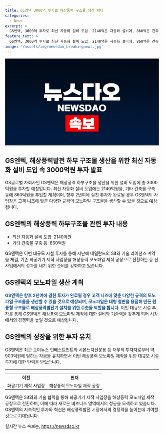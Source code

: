 ```yaml
---
title: GS엔텍 3000억 투자로 해상풍력 구조물 생산 확대
categories:
  - News
excerpt: >
  GS엔텍, 3000억 투자로 최신 자동화 설비 도입. 2140억은 자동화 설비에, 860억은 건축물 구축 등에 투자. 향후 2년여 내에 해상풍력 모노파일 구조물 다양한 규격으로 생산 예정. 최근 재무적 투자로 약 900억원을 유치한 GS엔텍, 지난해 네덜란드 Sif와 기술 라이선스 계약 체결한 데 이어, 해상풍력 모노파일 제작 공장으로 변모 중. (150자)
feature_text: >
  GS엔텍, 3000억 투자로 최신 자동화 설비 도입. 2140억은 자동화 설비에, 860억은 건축물 구축 등에 투자. 향후 2년여 내에 해상풍력 모노파일 구조물 다양한 규격으로 생산 예정. 최근 재무적 투자로 약 900억원을 유치한 GS엔텍, 지난해 네덜란드 Sif와 기술 라이선스 계약 체결한 데 이어, 해상풍력 모노파일 제작 공장으로 변모 중. (150자)
image: '/assets/img/newsdao_breakingnews.jpg'
---
```


<p><img src="/assets/img/newsdao_breakingnews.jpg" alt="cryptoinkorea 속보" /></p>

<h2>GS엔텍, 해상풍력발전 하부 구조물 생산을 위한 최신 자동화 설비 도입 속 3000억원 투자 발표</h2>

<p data-ke-size="size16">GS글로벌 자회사인 GS엔텍은 해상풍력 하부구조물 생산을 위한 설비 도입에 총 3000억원을 투자할 예정입니다. 최신 자동화 설비 도입에는 2140억원을, 기타 건축물 구축 등에 860억원을 투입할 계획이며, 향후 2년여에 걸친 투자가 완료될 경우 GS엔텍의 사업장은 고객 니즈에 맞춘 다양한 규격의 모노파일 구조물을 생산할 수 있을 것으로 예상됩니다.</p>

<h2 data-ke-size="size26">GS엔텍의 해상풍력 하부구조물 관련 투자 내용</h2>

<ul>
  <li>최신 자동화 설비 도입: 2140억원</li>
  <li>기타 건축물 구축 등: 860억원</li>
</ul>

<p data-ke-size="size16">GS엔텍은 이번 대규모 시설 투자를 통해 지난해 네덜란드의 Sif와 기술 라이선스 계약을 체결, 기존 화공기기 제작 사업장을 해상풍력 모노파일 제작 공장으로 전환하는 등 신사업에서의 성과를 내기 위한 준비를 강화하고 있습니다.</p>

<h2 data-ke-size="size26">GS엔텍의 모노파일 생산 계획</h2>

<p data-ke-size="size16"><b><span style="color: #1a5490;">GS엔텍은 향후 2년여에 걸친 투자가 완료될 경우 고객 니즈에 맞춘 다양한 규격의 모노파일 구조물을 생산할 수 있을 것으로 예상되며, 모노파일은 대형 철판을 용접해 만든 원통형 구조물로 해상풍력발전기 설치를 위한 주춧돌 역할을 합니다.</span></b> 이번 대규모 시설 투자를 통해 GS엔텍은 해상풍력 모노파일 제작에 대한 설비와 기술력을 갖추게 되어 시장에서의 경쟁력을 높일 것으로 예상됩니다.</p>

<h2 data-ke-size="size26">GS엔텍의 성장을 위한 투자 유치</h2>

<p data-ke-size="size16">GS엔텍은 최근 도미누스 인베스트먼트와 시몬느자산운용 등 재무적 투자자로부터 약 900억원에 달하는 자금을 유치하면서 이번 해상풍력 모노파일 제작을 위한 대규모 시설투자에 대한 탄력을 받았습니다.</p>

<hr data-ke-size="size15">

<table>
    <tr>
        <td style="text-align: center; height: 17px;"><b>이전</b></td>
        <td style="text-align: center; height: 17px;"><b>현재</b></td>
    </tr>
    <tr>
        <td style="text-align: center; height: 17px;">화공기기 제작 사업장</td>
        <td style="text-align: center; height: 17px;">해상풍력 모노파일 제작 공장</td>
    </tr>
</table>

<p data-ke-size="size16">GS엔텍은 Sif와의 기술 협력을 통해 화공기기 제작 사업장을 해상풍력 모노파일 제작 공장으로 전환하며, 이에 따라 새로운 비즈니스 영역에서의 성공을 모색하고 있습니다. GS엔텍의 지속적인 투자와 혁신은 해상풍력발전 시장에서의 경쟁력을 높이는데 기여할 것으로 기대됩니다.</p>
실시간 뉴스 속보는, <a href="https://newsdao.kr" rel="dofollow">https://newsdao.kr</a>


